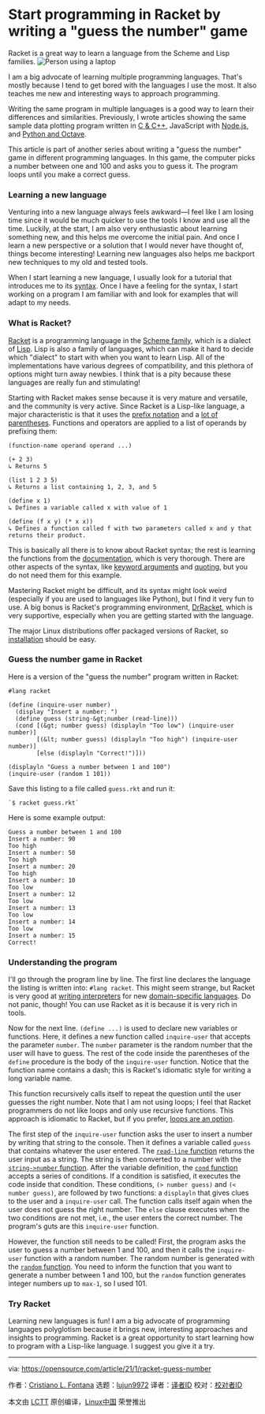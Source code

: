 [#]: collector: (lujun9972)
[#]: translator: ( )
[#]: reviewer: ( )
[#]: publisher: ( )
[#]: url: ( )
[#]: subject: (Start programming in Racket by writing a "guess the number" game)
[#]: via: (https://opensource.com/article/21/1/racket-guess-number)
[#]: author: (Cristiano L. Fontana https://opensource.com/users/cristianofontana)

Start programming in Racket by writing a "guess the number" game
======
Racket is a great way to learn a language from the Scheme and Lisp
families.
![Person using a laptop][1]

I am a big advocate of learning multiple programming languages. That's mostly because I tend to get bored with the languages I use the most. It also teaches me new and interesting ways to approach programming.

Writing the same program in multiple languages is a good way to learn their differences and similarities. Previously, I wrote articles showing the same sample data plotting program written in [C &amp; C++][2], JavaScript with [Node.js][3], and [Python and Octave][4].

This article is part of another series about writing a "guess the number" game in different programming languages. In this game, the computer picks a number between one and 100 and asks you to guess it. The program loops until you make a correct guess.

### Learning a new language

Venturing into a new language always feels awkward—I feel like I am losing time since it would be much quicker to use the tools I know and use all the time. Luckily, at the start, I am also very enthusiastic about learning something new, and this helps me overcome the initial pain. And once I learn a new perspective or a solution that I would never have thought of, things become interesting! Learning new languages also helps me backport new techniques to my old and tested tools.

When I start learning a new language, I usually look for a tutorial that introduces me to its [syntax][5]. Once I have a feeling for the syntax, I start working on a program I am familiar with and look for examples that will adapt to my needs.

### What is Racket?

[Racket][6] is a programming language in the [Scheme family][7], which is a dialect of [Lisp][8]. Lisp is also a family of languages, which can make it hard to decide which "dialect" to start with when you want to learn Lisp. All of the implementations have various degrees of compatibility, and this plethora of options might turn away newbies. I think that is a pity because these languages are really fun and stimulating!

Starting with Racket makes sense because it is very mature and versatile, and the community is very active. Since Racket is a Lisp-like language, a major characteristic is that it uses the [prefix notation][9] and a [lot of parentheses][10]. Functions and operators are applied to a list of operands by prefixing them:


```
(function-name operand operand ...)

(+ 2 3)
↳ Returns 5

(list 1 2 3 5)
↳ Returns a list containing 1, 2, 3, and 5

(define x 1)
↳ Defines a variable called x with value of 1

(define (f x y) (* x x))
↳ Defines a function called f with two parameters called x and y that returns their product.
```

This is basically all there is to know about Racket syntax; the rest is learning the functions from the [documentation][11], which is very thorough. There are other aspects of the syntax, like [keyword arguments][12] and [quoting][13], but you do not need them for this example.

Mastering Racket might be difficult, and its syntax might look weird (especially if you are used to languages like Python), but I find it very fun to use. A big bonus is Racket's programming environment, [DrRacket][14], which is very supportive, especially when you are getting started with the language.

The major Linux distributions offer packaged versions of Racket, so [installation][15] should be easy.

### Guess the number game in Racket

Here is a version of the "guess the number" program written in Racket:


```
#lang racket

(define (inquire-user number)
  (display "Insert a number: ")
  (define guess (string-&gt;number (read-line)))
  (cond [(&gt; number guess) (displayln "Too low") (inquire-user number)]
        [(&lt; number guess) (displayln "Too high") (inquire-user number)]
        [else (displayln "Correct!")]))

(displayln "Guess a number between 1 and 100")
(inquire-user (random 1 101))
```

Save this listing to a file called `guess.rkt` and run it:


```
`$ racket guess.rkt`
```

Here is some example output:


```
Guess a number between 1 and 100
Insert a number: 90
Too high
Insert a number: 50
Too high
Insert a number: 20
Too high
Insert a number: 10
Too low
Insert a number: 12
Too low
Insert a number: 13
Too low
Insert a number: 14
Too low
Insert a number: 15
Correct!
```

### Understanding the program

I'll go through the program line by line. The first line declares the language the listing is written into: `#lang racket`. This might seem strange, but Racket is very good at [writing interpreters][16] for new [domain-specific languages][17]. Do not panic, though! You can use Racket as it is because it is very rich in tools.

Now for the next line. `(define ...)` is used to declare new variables or functions. Here, it defines a new function called `inquire-user` that accepts the parameter `number`. The `number` parameter is the random number that the user will have to guess. The rest of the code inside the parentheses of the `define` procedure is the body of the `inquire-user` function. Notice that the function name contains a dash; this is Racket's idiomatic style for writing a long variable name.

This function recursively calls itself to repeat the question until the user guesses the right number. Note that I am not using loops; I feel that Racket programmers do not like loops and only use recursive functions. This approach is idiomatic to Racket, but if you prefer, [loops are an option][18].

The first step of the `inquire-user` function asks the user to insert a number by writing that string to the console. Then it defines a variable called `guess` that contains whatever the user entered. The [`read-line` function][19] returns the user input as a string. The string is then converted to a number with the [`string->number` function][20]. After the variable definition, the [`cond` function][21] accepts a series of conditions. If a condition is satisfied, it executes the code inside that condition. These conditions, `(> number guess)` and `(< number guess)`, are followed by two functions: a `displayln` that gives clues to the user and a `inquire-user` call. The function calls itself again when the user does not guess the right number. The `else` clause executes when the two conditions are not met, i.e., the user enters the correct number. The program's guts are this `inquire-user` function.

However, the function still needs to be called! First, the program asks the user to guess a number between 1 and 100, and then it calls the `inquire-user` function with a random number. The random number is generated with the [`random` function][22]. You need to inform the function that you want to generate a number between 1 and 100, but the `random` function generates integer numbers up to `max-1`, so I used 101.

### Try Racket

Learning new languages is fun! I am a big advocate of programming languages polyglotism because it brings new, interesting approaches and insights to programming. Racket is a great opportunity to start learning how to program with a Lisp-like language. I suggest you give it a try.

--------------------------------------------------------------------------------

via: https://opensource.com/article/21/1/racket-guess-number

作者：[Cristiano L. Fontana][a]
选题：[lujun9972][b]
译者：[译者ID](https://github.com/译者ID)
校对：[校对者ID](https://github.com/校对者ID)

本文由 [LCTT](https://github.com/LCTT/TranslateProject) 原创编译，[Linux中国](https://linux.cn/) 荣誉推出

[a]: https://opensource.com/users/cristianofontana
[b]: https://github.com/lujun9972
[1]: https://opensource.com/sites/default/files/styles/image-full-size/public/lead-images/laptop_screen_desk_work_chat_text.png?itok=UXqIDRDD (Person using a laptop)
[2]: https://opensource.com/article/20/2/c-data-science
[3]: https://opensource.com/article/20/6/data-science-nodejs
[4]: https://opensource.com/article/20/2/python-gnu-octave-data-science
[5]: https://en.wikipedia.org/wiki/Syntax_(programming_languages)
[6]: https://racket-lang.org/
[7]: https://en.wikipedia.org/wiki/Scheme_(programming_language)
[8]: https://en.wikipedia.org/wiki/Lisp_(programming_language)
[9]: https://en.wikipedia.org/wiki/Polish_notation
[10]: https://xkcd.com/297/
[11]: https://docs.racket-lang.org/
[12]: https://rosettacode.org/wiki/Named_parameters#Racket
[13]: https://docs.racket-lang.org/guide/quote.html
[14]: https://docs.racket-lang.org/drracket/
[15]: https://download.racket-lang.org/
[16]: https://docs.racket-lang.org/guide/hash-languages.html
[17]: https://en.wikipedia.org/wiki/Domain-specific_language
[18]: https://docs.racket-lang.org/heresy/conditionals.html
[19]: https://docs.racket-lang.org/reference/Byte_and_String_Input.html?q=read-line#%28def._%28%28quote._~23~25kernel%29._read-line%29%29
[20]: https://docs.racket-lang.org/reference/generic-numbers.html?q=string-%3Enumber#%28def._%28%28quote._~23~25kernel%29._string-~3enumber%29%29
[21]: https://docs.racket-lang.org/reference/if.html?q=cond#%28form._%28%28lib._racket%2Fprivate%2Fletstx-scheme..rkt%29._cond%29%29
[22]: https://docs.racket-lang.org/reference/generic-numbers.html?q=random#%28def._%28%28lib._racket%2Fprivate%2Fbase..rkt%29._random%29%29
